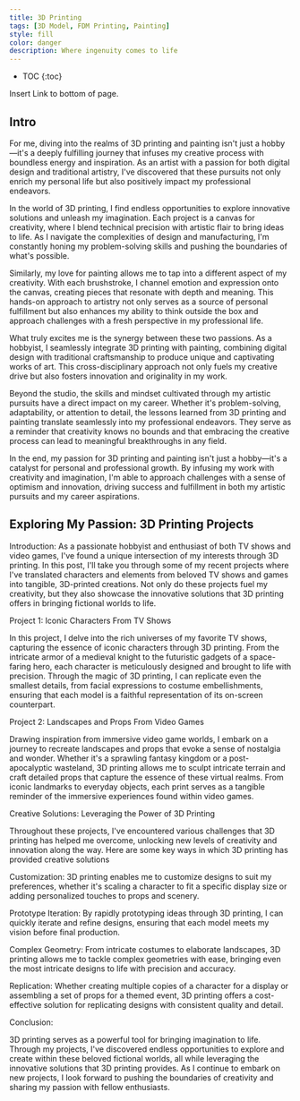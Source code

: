 ```yaml
---
title: 3D Printing
tags: [3D Model, FDM Printing, Painting]
style: fill
color: danger
description: Where ingenuity comes to life
---
```

* TOC
{:toc}

Insert Link to bottom of page.

## Intro

For me, diving into the realms of 3D printing and painting isn't just a hobby—it's a deeply fulfilling journey that infuses my creative process with boundless energy and inspiration. As an artist with a passion for both digital design and traditional artistry, I've discovered that these pursuits not only enrich my personal life but also positively impact my professional endeavors.

In the world of 3D printing, I find endless opportunities to explore innovative solutions and unleash my imagination. Each project is a canvas for creativity, where I blend technical precision with artistic flair to bring ideas to life. As I navigate the complexities of design and manufacturing, I'm constantly honing my problem-solving skills and pushing the boundaries of what's possible.

Similarly, my love for painting allows me to tap into a different aspect of my creativity. With each brushstroke, I channel emotion and expression onto the canvas, creating pieces that resonate with depth and meaning. This hands-on approach to artistry not only serves as a source of personal fulfillment but also enhances my ability to think outside the box and approach challenges with a fresh perspective in my professional life.

What truly excites me is the synergy between these two passions. As a hobbyist, I seamlessly integrate 3D printing with painting, combining digital design with traditional craftsmanship to produce unique and captivating works of art. This cross-disciplinary approach not only fuels my creative drive but also fosters innovation and originality in my work.

Beyond the studio, the skills and mindset cultivated through my artistic pursuits have a direct impact on my career. Whether it's problem-solving, adaptability, or attention to detail, the lessons learned from 3D printing and painting translate seamlessly into my professional endeavors. They serve as a reminder that creativity knows no bounds and that embracing the creative process can lead to meaningful breakthroughs in any field.

In the end, my passion for 3D printing and painting isn't just a hobby—it's a catalyst for personal and professional growth. By infusing my work with creativity and imagination, I'm able to approach challenges with a sense of optimism and innovation, driving success and fulfillment in both my artistic pursuits and my career aspirations.


## Exploring My Passion: 3D Printing Projects

Introduction:
As a passionate hobbyist and enthusiast of both TV shows and video games, I've found a unique intersection of my interests through 3D printing. In this post, I'll take you through some of my recent projects where I've translated characters and elements from beloved TV shows and games into tangible, 3D-printed creations. Not only do these projects fuel my creativity, but they also showcase the innovative solutions that 3D printing offers in bringing fictional worlds to life.

Project 1: Iconic Characters From TV Shows

In this project, I delve into the rich universes of my favorite TV shows, capturing the essence of iconic characters through 3D printing. From the intricate armor of a medieval knight to the futuristic gadgets of a space-faring hero, each character is meticulously designed and brought to life with precision. Through the magic of 3D printing, I can replicate even the smallest details, from facial expressions to costume embellishments, ensuring that each model is a faithful representation of its on-screen counterpart.

Project 2: Landscapes and Props From Video Games

Drawing inspiration from immersive video game worlds, I embark on a journey to recreate landscapes and props that evoke a sense of nostalgia and wonder. Whether it's a sprawling fantasy kingdom or a post-apocalyptic wasteland, 3D printing allows me to sculpt intricate terrain and craft detailed props that capture the essence of these virtual realms. From iconic landmarks to everyday objects, each print serves as a tangible reminder of the immersive experiences found within video games.

Creative Solutions: Leveraging the Power of 3D Printing

Throughout these projects, I've encountered various challenges that 3D printing has helped me overcome, unlocking new levels of creativity and innovation along the way. Here are some key ways in which 3D printing has provided creative solutions

Customization: 3D printing enables me to customize designs to suit my preferences, whether it's scaling a character to fit a specific display size or adding personalized touches to props and scenery.

Prototype Iteration: By rapidly prototyping ideas through 3D printing, I can quickly iterate and refine designs, ensuring that each model meets my vision before final production.

Complex Geometry: From intricate costumes to elaborate landscapes, 3D printing allows me to tackle complex geometries with ease, bringing even the most intricate designs to life with precision and accuracy.

Replication: Whether creating multiple copies of a character for a display or assembling a set of props for a themed event, 3D printing offers a cost-effective solution for replicating designs with consistent quality and detail.

Conclusion:

3D printing serves as a powerful tool for bringing imagination to life. Through my projects, I've discovered endless opportunities to explore and create within these beloved fictional worlds, all while leveraging the innovative solutions that 3D printing provides. As I continue to embark on new projects, I look forward to pushing the boundaries of creativity and sharing my passion with fellow enthusiasts.
